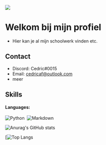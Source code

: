 
![](https://komarev.com/ghpvc/?username=cedricaf&color=brightgreen&style=for-the-badge)

# Welkom bij mijn profiel

* Hier kan je al mijn schoolwerk vinden etc.

## Contact

* Discord: Cedric#0015
* Email: cedricaf@outlook.com
* meer


## Skills

#### Languages:

![Python](https://img.shields.io/badge/Python-3776AB?style=for-the-badge&logo=python&logoColor=white)&nbsp;
![Markdown](https://img.shields.io/badge/markdown-%23000000.svg?style=for-the-badge&logo=markdown&logoColor=white)

![Anurag's GitHub stats](https://github-readme-stats.vercel.app/api?username=cedricaf&show_icons=true&theme=dark)

[![Top Langs](https://github-readme-stats.vercel.app/api/top-langs/?username=cedricaf&show_icons=true&theme=dark)



